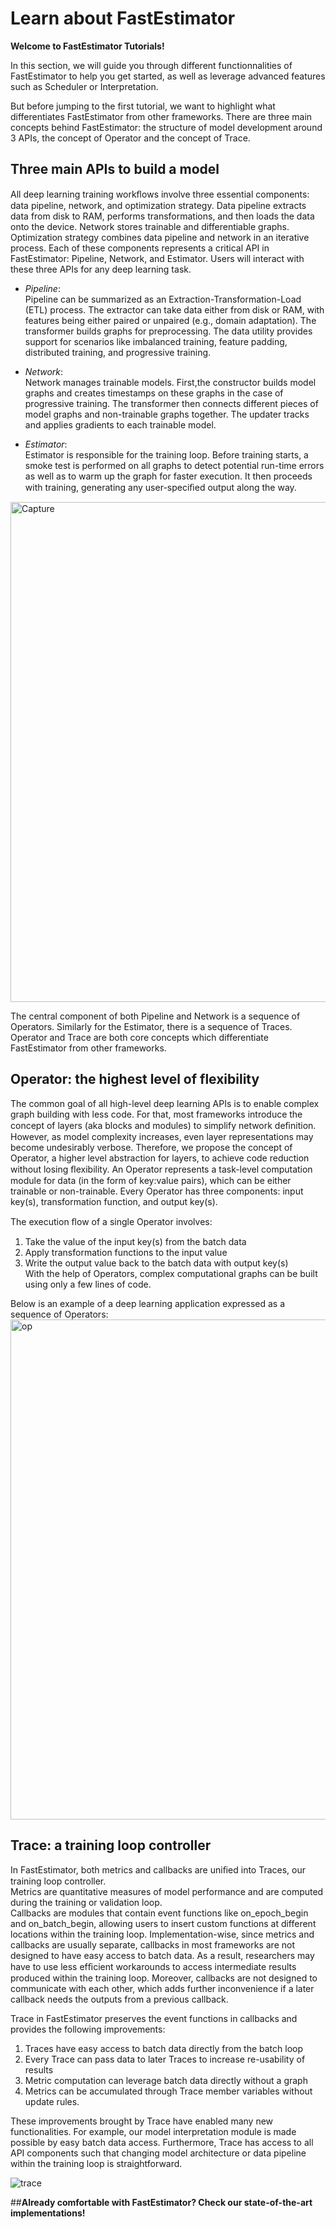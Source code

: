 # Learn about FastEstimator

**Welcome to FastEstimator Tutorials!**

In this section, we will guide you through different functionnalities of FastEstimator to help you get started, as well as leverage advanced features such as Scheduler or Interpretation. 
   
But before jumping to the first tutorial, we want to highlight what differentiates FastEstimator from other frameworks.
There are three main concepts behind FastEstimator: the structure of model development around 3 APIs, the concept of Operator and the concept of Trace.

## Three  main APIs to build a model
All deep learning training workﬂows involve three essential components: data pipeline, network, and optimization strategy. Data pipeline extracts data from disk to RAM, performs transformations, and then loads the data onto the device. Network stores trainable and differentiable graphs. Optimization strategy combines data pipeline and network in an iterative process. Each of these components represents a critical API in FastEstimator: Pipeline, Network, and Estimator. Users will interact with these three APIs for any deep learning task. 

* *Pipeline*:   
Pipeline can be summarized as an Extraction-Transformation-Load (ETL) process. The extractor can take data either from disk or RAM, with features being either paired or unpaired (e.g., domain adaptation). The transformer builds graphs for preprocessing. The data utility provides support for scenarios like imbalanced training, feature padding, distributed training, and progressive training.

* *Network*:  
Network manages trainable models. First,the constructor builds model graphs and creates timestamps on these graphs in the case of progressive training. The transformer then connects different pieces of model graphs and non-trainable graphs together. The updater tracks and applies gradients to each trainable model.

* *Estimator*:  
Estimator is responsible for the training loop. Before training starts, a smoke test is performed on all graphs to detect potential run-time errors as well as to warm up the graph for faster execution. It then proceeds with training, generating any user-speciﬁed output along the way. 

<img width="800" alt="Capture" src="../assets/tutorial/image/workflow.png">

The central component of both Pipeline and Network is a sequence of Operators. Similarly for the Estimator, there is a sequence of Traces. Operator and Trace are both core concepts which differentiate FastEstimator from other frameworks.

## Operator: the highest level of flexibility

The common goal of all high-level deep learning APIs is to enable complex graph building with less code. For that, most frameworks introduce the concept of layers (aka blocks and modules) to simplify network deﬁnition. However, as model complexity increases, even layer representations may become undesirably verbose.
Therefore, we propose the concept of Operator, a higher level abstraction for layers, to achieve code reduction without losing ﬂexibility. An Operator represents a task-level computation module for data (in the form of key:value pairs), which can be either trainable or non-trainable. Every Operator has three components: input key(s), transformation function, and output key(s).    
   
The execution ﬂow of a single Operator involves: 
1) Take the value of the input key(s) from the batch data   
2) Apply transformation functions to the input value   
3) Write the output value back to the batch data with output key(s)    
With the help of Operators, complex computational graphs can be built using only a few lines of code.

Below is an example of a deep learning application expressed as a sequence of Operators:
<img width="800" alt="op" src="../assets/tutorial/image/operator_image.png">

## Trace: a training loop controller
 In FastEstimator, both metrics and callbacks are uniﬁed into Traces, our training loop controller.    
 Metrics are quantitative measures of model performance and are computed during the training or validation loop.    
 Callbacks are modules that contain event functions like on_epoch_begin and on_batch_begin, allowing users to insert custom functions at different locations within the training loop. Implementation-wise, since metrics and callbacks are usually separate, callbacks in most frameworks are not designed to have easy access to batch data. As a result, researchers may have to use less efﬁcient workarounds to access intermediate results produced within the training loop. Moreover, callbacks are not designed to communicate with each other, which adds further inconvenience if a later callback needs the outputs from a previous callback.
    
Trace in FastEstimator preserves the event functions in callbacks and provides the following improvements: 
1) Traces have easy access to batch data directly from the batch loop
2) Every Trace can pass data to later Traces to increase re-usability of results
3) Metric computation can leverage batch data directly without a graph
4) Metrics can be accumulated through Trace member variables without update rules.    

These improvements brought by Trace have enabled many new functionalities. For example, our model interpretation module is made possible by easy batch data access. Furthermore, Trace has access to all API components such that changing model architecture or data pipeline within the training loop is straightforward. 
 
![trace](../assets/tutorial/image/trace_image.png)
 
 ##**Already comfortable with FastEstimator? Check our state-of-the-art implementations!**

